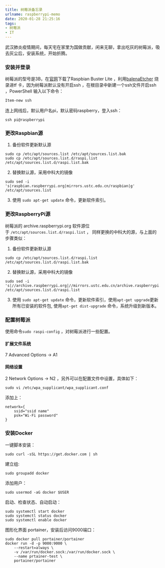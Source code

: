 ```yaml
---
title: 树莓派备忘录
urlname: raspberrypi-memo
date: 2020-01-28 21:25:16
tags: 
- 树莓派
- IT
---
```


武汉肺炎疫情期间，每天宅在家里为国做贡献，闲来无聊，拿出吃灰的树莓派，吸去灰尘后，安装系统，开始折腾。

### 安装并登录

树莓派的型号是3B，在[官网](https://www.raspberrypi.org/ "Teach, Learn, and Make with Raspberry Pi – Raspberry Pi" )下载了Raspbian Buster Lite ，利用[balenaEtcher](https://www.balena.io/etcher/) 烧录进tf 卡，因为树莓派默认没有开启ssh ，在根目录中新建一个ssh文件开启ssh ，PowerShell 输入以下命令：

```powershell
Item-new ssh
```

连上网线后，默认用户名pi，默认密码raspberry，登入ssh：

```shell
ssh pi@raspberrypi
```

### 更改Raspbian源

1. 备份软件更新默认源

```shell
sudo cp /etc/apt/sources.list /etc/apt/sources.list.bak
sudo cp /etc/apt/sources.list.d/raspi.list /etc/apt/sources.list.d/raspi.list.bak
```

2. 替换默认源，采用中科大的镜像

```shell
sudo sed -i 's|raspbian.raspberrypi.org|mirrors.ustc.edu.cn/raspbian|g' /etc/apt/sources.list
```

3. 使用 `sudo apt-get update` 命令，更新软件索引。 

### 更改RaspberryPi源

树莓派的 archive.raspberrypi.org 软件源位于 `/etc/apt/sources.list.d/raspi.list` ， 同样更换的中科大的源，与上面的步骤类似：

1. 备份软件更新默认源

```shell
sudo cp /etc/apt/sources.list.d/raspi.list /etc/apt/sources.list.d/raspi.list.bak
```

2. 替换默认源，采用中科大的镜像

```shell
sudo sed -i 's|//archive.raspberrypi.org|//mirrors.ustc.edu.cn/archive.raspberrypi.org|g' /etc/apt/sources.list.d/raspi.list
```

3. 使用 `sudo apt-get update` 命令，更新软件索引，使用`apt-get upgrade`更新所有已安装的软件包, 使用`apt-get dist-upgrade` 命令，系统升级到新版本。

### 配置树莓派

使用命令`sudo raspi-config` ，对树莓派进行一些配置。

#### 扩展文件系统

7 Advanced Options -> A1

#### 网络设置

2 Network Options -> N2 ，另外可以在配置文件中设置，具体如下：

```shell
sudo vi /etc/wpa_supplicant/wpa_supplicant.conf
```

添加上：

```
network={
	ssid="ssid name"
	psk="Wi-Fi password"
}
```

### 安装Docker

一键脚本安装：

```shell
sudo curl -sSL https://get.docker.com | sh
```
建立组:

```Shell
sudo groupadd docker
```

添加用户：

```shell
sudo usermod -aG docker $USER
```

启动、检查状态、自动启动：

```shell
sudo systemctl start docker
sudo systemctl status docker
sudo systemctl enable docker
```

图形化界面 portainer，安装后访问9000端口：

```Shell
sudo docker pull portainer/portainer
docker run -d -p 9000:9000 \
    --restart=always \
    -v /var/run/docker.sock:/var/run/docker.sock \
    --name prtainer-test \
    portainer/portainer
```

